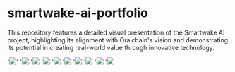 # smartwake-ai-portfolio
This repository features a detailed visual presentation of the Smartwake AI project, highlighting its alignment with Oraichain's vision and demonstrating its potential in creating real-world value through innovative technology.

'![](https://github.com/Benediktherlt/smartwake-ai-portfolio/assets/136809065/66108f47-cbd0-4923-94b9-673ce3e25111)'
'![](https://private-user-images.githubusercontent.com/136809065/298411009-9c772803-6dc0-425b-8d19-cf63ffe075d5.png?jwt=eyJhbGciOiJIUzI1NiIsInR5cCI6IkpXVCJ9.eyJpc3MiOiJnaXRodWIuY29tIiwiYXVkIjoicmF3LmdpdGh1YnVzZXJjb250ZW50LmNvbSIsImtleSI6ImtleTUiLCJleHAiOjE3MDU4NzA3NzYsIm5iZiI6MTcwNTg3MDQ3NiwicGF0aCI6Ii8xMzY4MDkwNjUvMjk4NDExMDA5LTljNzcyODAzLTZkYzAtNDI1Yi04ZDE5LWNmNjNmZmUwNzVkNS5wbmc_WC1BbXotQWxnb3JpdGhtPUFXUzQtSE1BQy1TSEEyNTYmWC1BbXotQ3JlZGVudGlhbD1BS0lBVkNPRFlMU0E1M1BRSzRaQSUyRjIwMjQwMTIxJTJGdXMtZWFzdC0xJTJGczMlMkZhd3M0X3JlcXVlc3QmWC1BbXotRGF0ZT0yMDI0MDEyMVQyMDU0MzZaJlgtQW16LUV4cGlyZXM9MzAwJlgtQW16LVNpZ25hdHVyZT1lOTlkNTU4ZDQ2MzdjODI0MjMzYWQwMWMxMmVkNTBlMDk4ZDU4NmQyNDA0ZDVkZmI4MjQ3M2E4YWY5MzI4Y2ViJlgtQW16LVNpZ25lZEhlYWRlcnM9aG9zdCZhY3Rvcl9pZD0wJmtleV9pZD0wJnJlcG9faWQ9MCJ9.00A1SoKrsBcH1xkMvwNljqXshFyj6bi4r0H0ZWaZRlU)
'![](https://private-user-images.githubusercontent.com/136809065/298411012-0590132f-070a-4347-96b0-83d3e9107cbd.png?jwt=eyJhbGciOiJIUzI1NiIsInR5cCI6IkpXVCJ9.eyJpc3MiOiJnaXRodWIuY29tIiwiYXVkIjoicmF3LmdpdGh1YnVzZXJjb250ZW50LmNvbSIsImtleSI6ImtleTUiLCJleHAiOjE3MDU4NzA3NzYsIm5iZiI6MTcwNTg3MDQ3NiwicGF0aCI6Ii8xMzY4MDkwNjUvMjk4NDExMDEyLTA1OTAxMzJmLTA3MGEtNDM0Ny05NmIwLTgzZDNlOTEwN2NiZC5wbmc_WC1BbXotQWxnb3JpdGhtPUFXUzQtSE1BQy1TSEEyNTYmWC1BbXotQ3JlZGVudGlhbD1BS0lBVkNPRFlMU0E1M1BRSzRaQSUyRjIwMjQwMTIxJTJGdXMtZWFzdC0xJTJGczMlMkZhd3M0X3JlcXVlc3QmWC1BbXotRGF0ZT0yMDI0MDEyMVQyMDU0MzZaJlgtQW16LUV4cGlyZXM9MzAwJlgtQW16LVNpZ25hdHVyZT04NjdlNjEyMTY1NDBjZTFhYzRhNGU5MzBmMmZmNzc3NzlhYWNkOWIzZDBiMmFkNjYxMDlhNDk0NjljMmZiNjNlJlgtQW16LVNpZ25lZEhlYWRlcnM9aG9zdCZhY3Rvcl9pZD0wJmtleV9pZD0wJnJlcG9faWQ9MCJ9.Ijc-PJIH4o-E6GivfHxRWfCaG_IECj9MgrrVz5em5Ig)
'![](https://private-user-images.githubusercontent.com/136809065/298411013-e55a5de7-3e7a-4c1a-a8a0-b78d4c21671f.png?jwt=eyJhbGciOiJIUzI1NiIsInR5cCI6IkpXVCJ9.eyJpc3MiOiJnaXRodWIuY29tIiwiYXVkIjoicmF3LmdpdGh1YnVzZXJjb250ZW50LmNvbSIsImtleSI6ImtleTUiLCJleHAiOjE3MDU4NzA3NzYsIm5iZiI6MTcwNTg3MDQ3NiwicGF0aCI6Ii8xMzY4MDkwNjUvMjk4NDExMDEzLWU1NWE1ZGU3LTNlN2EtNGMxYS1hOGEwLWI3OGQ0YzIxNjcxZi5wbmc_WC1BbXotQWxnb3JpdGhtPUFXUzQtSE1BQy1TSEEyNTYmWC1BbXotQ3JlZGVudGlhbD1BS0lBVkNPRFlMU0E1M1BRSzRaQSUyRjIwMjQwMTIxJTJGdXMtZWFzdC0xJTJGczMlMkZhd3M0X3JlcXVlc3QmWC1BbXotRGF0ZT0yMDI0MDEyMVQyMDU0MzZaJlgtQW16LUV4cGlyZXM9MzAwJlgtQW16LVNpZ25hdHVyZT02Mzc1OGVmNjFlODEzZmE4ZWJlMzcxNTdiODljYjMwZDVlODVjMTQyOTliNWM3M2M5MDA1Zjk3M2RiOTQ3OTIzJlgtQW16LVNpZ25lZEhlYWRlcnM9aG9zdCZhY3Rvcl9pZD0wJmtleV9pZD0wJnJlcG9faWQ9MCJ9.ik50DKxJZsvLJvUJIroIVAxjL_llZwPBVTr1gnRUUpo)
'![](https://private-user-images.githubusercontent.com/136809065/298413274-f73db526-4618-4313-b8eb-862132c45e9a.png?jwt=eyJhbGciOiJIUzI1NiIsInR5cCI6IkpXVCJ9.eyJpc3MiOiJnaXRodWIuY29tIiwiYXVkIjoicmF3LmdpdGh1YnVzZXJjb250ZW50LmNvbSIsImtleSI6ImtleTUiLCJleHAiOjE3MDU4NzEzNDIsIm5iZiI6MTcwNTg3MTA0MiwicGF0aCI6Ii8xMzY4MDkwNjUvMjk4NDEzMjc0LWY3M2RiNTI2LTQ2MTgtNDMxMy1iOGViLTg2MjEzMmM0NWU5YS5wbmc_WC1BbXotQWxnb3JpdGhtPUFXUzQtSE1BQy1TSEEyNTYmWC1BbXotQ3JlZGVudGlhbD1BS0lBVkNPRFlMU0E1M1BRSzRaQSUyRjIwMjQwMTIxJTJGdXMtZWFzdC0xJTJGczMlMkZhd3M0X3JlcXVlc3QmWC1BbXotRGF0ZT0yMDI0MDEyMVQyMTA0MDJaJlgtQW16LUV4cGlyZXM9MzAwJlgtQW16LVNpZ25hdHVyZT0wNjU4NDM3NTY5MjMyNGViY2Y0NTg5ZDM4MDc5MzFmNzJiNjk1NDQ3NmE3M2IwMjU0ODI5NWQzM2U2OTQ0MjJhJlgtQW16LVNpZ25lZEhlYWRlcnM9aG9zdCZhY3Rvcl9pZD0wJmtleV9pZD0wJnJlcG9faWQ9MCJ9.DfPLN2fO6m1dU4SaSqVGTJz3haX_qROWiFXGkJAXKYE)
'![](https://private-user-images.githubusercontent.com/136809065/298411016-45d3e0f1-feff-4585-82cc-31f2b1a5f014.png?jwt=eyJhbGciOiJIUzI1NiIsInR5cCI6IkpXVCJ9.eyJpc3MiOiJnaXRodWIuY29tIiwiYXVkIjoicmF3LmdpdGh1YnVzZXJjb250ZW50LmNvbSIsImtleSI6ImtleTUiLCJleHAiOjE3MDU4NzA3NzYsIm5iZiI6MTcwNTg3MDQ3NiwicGF0aCI6Ii8xMzY4MDkwNjUvMjk4NDExMDE2LTQ1ZDNlMGYxLWZlZmYtNDU4NS04MmNjLTMxZjJiMWE1ZjAxNC5wbmc_WC1BbXotQWxnb3JpdGhtPUFXUzQtSE1BQy1TSEEyNTYmWC1BbXotQ3JlZGVudGlhbD1BS0lBVkNPRFlMU0E1M1BRSzRaQSUyRjIwMjQwMTIxJTJGdXMtZWFzdC0xJTJGczMlMkZhd3M0X3JlcXVlc3QmWC1BbXotRGF0ZT0yMDI0MDEyMVQyMDU0MzZaJlgtQW16LUV4cGlyZXM9MzAwJlgtQW16LVNpZ25hdHVyZT0xM2Y4MmI4YjI4YTJhNjk5ZjVjNjM3MTU4ZTQxNzE1MzdiZDZkYTFjNjExODJmYzYzYzY4NGYzNzI5YzEwOTZmJlgtQW16LVNpZ25lZEhlYWRlcnM9aG9zdCZhY3Rvcl9pZD0wJmtleV9pZD0wJnJlcG9faWQ9MCJ9.uoYnbc7I12QC8ovem0LDPhkN_SgPyMVlbbdMrdaDbi4)
'![](https://private-user-images.githubusercontent.com/136809065/298411017-213c4ea2-6bc6-4492-885f-69343500c909.png?jwt=eyJhbGciOiJIUzI1NiIsInR5cCI6IkpXVCJ9.eyJpc3MiOiJnaXRodWIuY29tIiwiYXVkIjoicmF3LmdpdGh1YnVzZXJjb250ZW50LmNvbSIsImtleSI6ImtleTUiLCJleHAiOjE3MDU4NzA3NzYsIm5iZiI6MTcwNTg3MDQ3NiwicGF0aCI6Ii8xMzY4MDkwNjUvMjk4NDExMDE3LTIxM2M0ZWEyLTZiYzYtNDQ5Mi04ODVmLTY5MzQzNTAwYzkwOS5wbmc_WC1BbXotQWxnb3JpdGhtPUFXUzQtSE1BQy1TSEEyNTYmWC1BbXotQ3JlZGVudGlhbD1BS0lBVkNPRFlMU0E1M1BRSzRaQSUyRjIwMjQwMTIxJTJGdXMtZWFzdC0xJTJGczMlMkZhd3M0X3JlcXVlc3QmWC1BbXotRGF0ZT0yMDI0MDEyMVQyMDU0MzZaJlgtQW16LUV4cGlyZXM9MzAwJlgtQW16LVNpZ25hdHVyZT1lMWRiYTAwNjFkMWQ1NjY2NmVhODBiZDk1MzY2M2ZmMTBlOGMxYzAxMzZjMWY4MDZhM2MyYTIzNjUyYjI5MThmJlgtQW16LVNpZ25lZEhlYWRlcnM9aG9zdCZhY3Rvcl9pZD0wJmtleV9pZD0wJnJlcG9faWQ9MCJ9.aZvAgRceo30aZ1UsmubKcQrvn9tiIYbxoG5YTYDn1wU)
'![](https://private-user-images.githubusercontent.com/136809065/298411018-3dc68ce3-a51d-4575-a384-90d37747ad24.png?jwt=eyJhbGciOiJIUzI1NiIsInR5cCI6IkpXVCJ9.eyJpc3MiOiJnaXRodWIuY29tIiwiYXVkIjoicmF3LmdpdGh1YnVzZXJjb250ZW50LmNvbSIsImtleSI6ImtleTUiLCJleHAiOjE3MDU4NzA3NzYsIm5iZiI6MTcwNTg3MDQ3NiwicGF0aCI6Ii8xMzY4MDkwNjUvMjk4NDExMDE4LTNkYzY4Y2UzLWE1MWQtNDU3NS1hMzg0LTkwZDM3NzQ3YWQyNC5wbmc_WC1BbXotQWxnb3JpdGhtPUFXUzQtSE1BQy1TSEEyNTYmWC1BbXotQ3JlZGVudGlhbD1BS0lBVkNPRFlMU0E1M1BRSzRaQSUyRjIwMjQwMTIxJTJGdXMtZWFzdC0xJTJGczMlMkZhd3M0X3JlcXVlc3QmWC1BbXotRGF0ZT0yMDI0MDEyMVQyMDU0MzZaJlgtQW16LUV4cGlyZXM9MzAwJlgtQW16LVNpZ25hdHVyZT0xYjY2ZTkzMDY3MjhhOWVmZjU4MzM2MjNlN2RlYmNlODc5YzU5MTdiOGQzMDBmYTU0NGNmYjIzMjNhZmUyZmE1JlgtQW16LVNpZ25lZEhlYWRlcnM9aG9zdCZhY3Rvcl9pZD0wJmtleV9pZD0wJnJlcG9faWQ9MCJ9.w8rU_WxCqXa6oa_4Rj7RAPSU1zwPNsl8T5UzrGEo_mQ)
'![](https://private-user-images.githubusercontent.com/136809065/298411019-2d0d2847-b078-463a-a23b-c0142d602e3c.png?jwt=eyJhbGciOiJIUzI1NiIsInR5cCI6IkpXVCJ9.eyJpc3MiOiJnaXRodWIuY29tIiwiYXVkIjoicmF3LmdpdGh1YnVzZXJjb250ZW50LmNvbSIsImtleSI6ImtleTUiLCJleHAiOjE3MDU4NzA3NzYsIm5iZiI6MTcwNTg3MDQ3NiwicGF0aCI6Ii8xMzY4MDkwNjUvMjk4NDExMDE5LTJkMGQyODQ3LWIwNzgtNDYzYS1hMjNiLWMwMTQyZDYwMmUzYy5wbmc_WC1BbXotQWxnb3JpdGhtPUFXUzQtSE1BQy1TSEEyNTYmWC1BbXotQ3JlZGVudGlhbD1BS0lBVkNPRFlMU0E1M1BRSzRaQSUyRjIwMjQwMTIxJTJGdXMtZWFzdC0xJTJGczMlMkZhd3M0X3JlcXVlc3QmWC1BbXotRGF0ZT0yMDI0MDEyMVQyMDU0MzZaJlgtQW16LUV4cGlyZXM9MzAwJlgtQW16LVNpZ25hdHVyZT05YWU4MTczODU3MzdmYjc3YTNjOTRhM2E0MTQxZTE1NmU1MTcyMTBiOTJlY2UzYjhiZTdjMDgzZGUyMDlmZmNlJlgtQW16LVNpZ25lZEhlYWRlcnM9aG9zdCZhY3Rvcl9pZD0wJmtleV9pZD0wJnJlcG9faWQ9MCJ9.I4x23lu3-wTvmnj6hZFCKlbT19CdZGPmIXXpTqqFgHg)
'![](https://private-user-images.githubusercontent.com/136809065/298411020-73da1d3b-818f-4a34-af69-f4ec06849461.png?jwt=eyJhbGciOiJIUzI1NiIsInR5cCI6IkpXVCJ9.eyJpc3MiOiJnaXRodWIuY29tIiwiYXVkIjoicmF3LmdpdGh1YnVzZXJjb250ZW50LmNvbSIsImtleSI6ImtleTUiLCJleHAiOjE3MDU4NzA3NzYsIm5iZiI6MTcwNTg3MDQ3NiwicGF0aCI6Ii8xMzY4MDkwNjUvMjk4NDExMDIwLTczZGExZDNiLTgxOGYtNGEzNC1hZjY5LWY0ZWMwNjg0OTQ2MS5wbmc_WC1BbXotQWxnb3JpdGhtPUFXUzQtSE1BQy1TSEEyNTYmWC1BbXotQ3JlZGVudGlhbD1BS0lBVkNPRFlMU0E1M1BRSzRaQSUyRjIwMjQwMTIxJTJGdXMtZWFzdC0xJTJGczMlMkZhd3M0X3JlcXVlc3QmWC1BbXotRGF0ZT0yMDI0MDEyMVQyMDU0MzZaJlgtQW16LUV4cGlyZXM9MzAwJlgtQW16LVNpZ25hdHVyZT0yZDcxODg2NjNmYWU0MDVkOTAwNWZjOGZkZTI1ODQxZDg5ZWZjOWE5MjBlMWUzNDU5MzAwOWI5OWNiN2U1MjZiJlgtQW16LVNpZ25lZEhlYWRlcnM9aG9zdCZhY3Rvcl9pZD0wJmtleV9pZD0wJnJlcG9faWQ9MCJ9.zkBhu9tgP0ethlasqZn4qBwNc9BQjfOadDJyydQDmVw)
